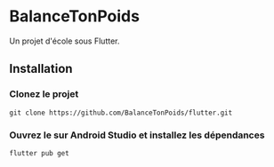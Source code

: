 # BalanceTonPoids

Un projet d'école sous Flutter.

## Installation

### Clonez le projet
```git clone https://github.com/BalanceTonPoids/flutter.git```
### Ouvrez le sur Android Studio et installez les dépendances
``flutter pub get``